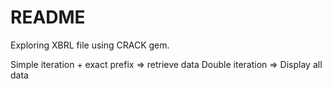 # README

Exploring XBRL file using CRACK gem.

Simple iteration + exact prefix => retrieve data
Double iteration => Display all data
